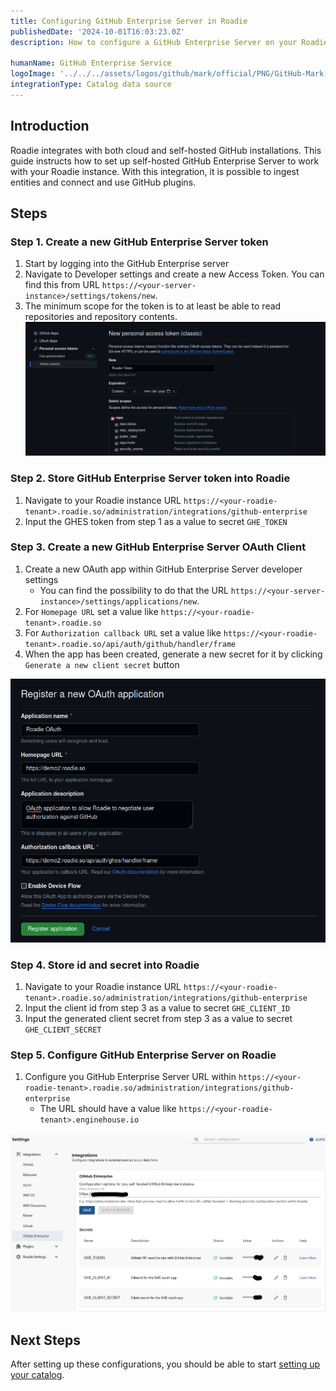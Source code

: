 ```yaml
---
title: Configuring GitHub Enterprise Server in Roadie
publishedDate: '2024-10-01T16:03:23.0Z'
description: How to configure a GitHub Enterprise Server on your Roadie instance

humanName: GitHub Enterprise Service
logoImage: '../../../assets/logos/github/mark/official/PNG/GitHub-Mark-120px-plus.webp'
integrationType: Catalog data source
---
```


## Introduction

Roadie integrates with both cloud and self-hosted GitHub installations. This guide instructs how to set up self-hosted GitHub Enterprise Server to work with your Roadie instance. With this integration, it is possible to ingest entities and connect and use GitHub plugins.


## Steps

### Step 1. Create a new GitHub Enterprise Server token
1. Start by logging into the GitHub Enterprise server
2. Navigate to Developer settings and create a new Access Token. You can find this from URL `https://<your-server-instance>/settings/tokens/new`.
3. The minimum scope for the token is to at least be able to read repositories and repository contents.
![ghes-token.png](ghes-token.png)


### Step 2. Store GitHub Enterprise Server token into Roadie

1. Navigate to your Roadie instance URL `https://<your-roadie-tenant>.roadie.so/administration/integrations/github-enterprise`
2. Input the GHES token from step 1 as a value to secret `GHE_TOKEN`

### Step 3. Create a new GitHub Enterprise Server OAuth Client

1. Create a new OAuth app within GitHub Enterprise Server developer settings
   * You can find the possibility to do that the URL `https://<your-server-instance>/settings/applications/new`.
2. For `Homepage URL` set a value like `https://<your-roadie-tenant>.roadie.so`
3. For `Authorization callback URL` set a value like `https://<your-roadie-tenant>.roadie.so/api/auth/github/handler/frame`
4. When the app has been created, generate a new secret for it by clicking `Generate a new client secret` button

![ghes-oauth-app.png](ghes-oauth-app.png)


### Step 4. Store id and secret into Roadie

1. Navigate to your Roadie instance URL `https://<your-roadie-tenant>.roadie.so/administration/integrations/github-enterprise`
2. Input the client id from step 3 as a value to secret `GHE_CLIENT_ID`
2. Input the generated client secret from step 3 as a value to secret `GHE_CLIENT_SECRET`

### Step 5. Configure GitHub Enterprise Server on Roadie

1. Configure you GitHub Enterprise Server URL within `https://<your-roadie-tenant>.roadie.so/administration/integrations/github-enterprise`
   * The URL should have a value like `https://<your-roadie-tenant>.enginehouse.io`

![ghes-roadie-settings.png](ghes-roadie-settings.png)


## Next Steps


After setting up these configurations, you should be able to start [setting up your catalog](/docs/getting-started/adding-a-catalog-item/).

